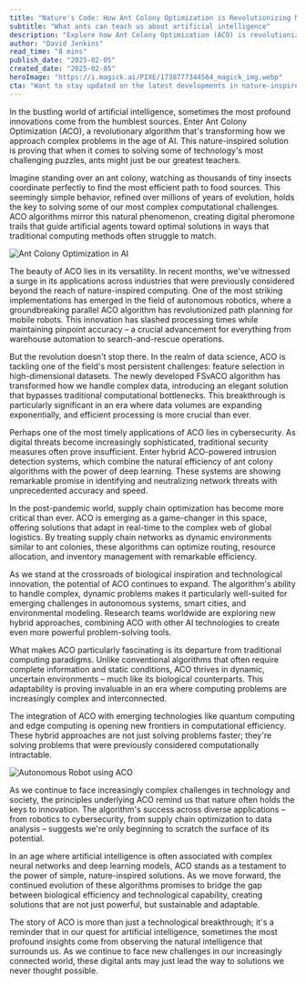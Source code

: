 ```yaml
---
title: "Nature's Code: How Ant Colony Optimization is Revolutionizing Modern AI"
subtitle: "What ants can teach us about artificial intelligence"
description: "Explore how Ant Colony Optimization (ACO) is revolutionizing artificial intelligence across industries. From autonomous robotics to cybersecurity, discover how this nature-inspired algorithm is solving complex problems and shaping the future of technology."
author: "David Jenkins"
read_time: "8 mins"
publish_date: "2025-02-05"
created_date: "2025-02-05"
heroImage: "https://i.magick.ai/PIXE/1738777344564_magick_img.webp"
cta: "Want to stay updated on the latest developments in nature-inspired AI? Follow us on LinkedIn for more fascinating insights into how biological systems are revolutionizing technology."
---
```


In the bustling world of artificial intelligence, sometimes the most profound innovations come from the humblest sources. Enter Ant Colony Optimization (ACO), a revolutionary algorithm that's transforming how we approach complex problems in the age of AI. This nature-inspired solution is proving that when it comes to solving some of technology's most challenging puzzles, ants might just be our greatest teachers.

Imagine standing over an ant colony, watching as thousands of tiny insects coordinate perfectly to find the most efficient path to food sources. This seemingly simple behavior, refined over millions of years of evolution, holds the key to solving some of our most complex computational challenges. ACO algorithms mirror this natural phenomenon, creating digital pheromone trails that guide artificial agents toward optimal solutions in ways that traditional computing methods often struggle to match.

![Ant Colony Optimization in AI](https://i.magick.ai/PIXE/1738778343710_magick_img.webp)

The beauty of ACO lies in its versatility. In recent months, we've witnessed a surge in its applications across industries that were previously considered beyond the reach of nature-inspired computing. One of the most striking implementations has emerged in the field of autonomous robotics, where a groundbreaking parallel ACO algorithm has revolutionized path planning for mobile robots. This innovation has slashed processing times while maintaining pinpoint accuracy – a crucial advancement for everything from warehouse automation to search-and-rescue operations.

But the revolution doesn't stop there. In the realm of data science, ACO is tackling one of the field's most persistent challenges: feature selection in high-dimensional datasets. The newly developed FSvACO algorithm has transformed how we handle complex data, introducing an elegant solution that bypasses traditional computational bottlenecks. This breakthrough is particularly significant in an era where data volumes are expanding exponentially, and efficient processing is more crucial than ever.

Perhaps one of the most timely applications of ACO lies in cybersecurity. As digital threats become increasingly sophisticated, traditional security measures often prove insufficient. Enter hybrid ACO-powered intrusion detection systems, which combine the natural efficiency of ant colony algorithms with the power of deep learning. These systems are showing remarkable promise in identifying and neutralizing network threats with unprecedented accuracy and speed.

In the post-pandemic world, supply chain optimization has become more critical than ever. ACO is emerging as a game-changer in this space, offering solutions that adapt in real-time to the complex web of global logistics. By treating supply chain networks as dynamic environments similar to ant colonies, these algorithms can optimize routing, resource allocation, and inventory management with remarkable efficiency.

As we stand at the crossroads of biological inspiration and technological innovation, the potential of ACO continues to expand. The algorithm's ability to handle complex, dynamic problems makes it particularly well-suited for emerging challenges in autonomous systems, smart cities, and environmental modeling. Research teams worldwide are exploring new hybrid approaches, combining ACO with other AI technologies to create even more powerful problem-solving tools.

What makes ACO particularly fascinating is its departure from traditional computing paradigms. Unlike conventional algorithms that often require complete information and static conditions, ACO thrives in dynamic, uncertain environments – much like its biological counterparts. This adaptability is proving invaluable in an era where computing problems are increasingly complex and interconnected.

The integration of ACO with emerging technologies like quantum computing and edge computing is opening new frontiers in computational efficiency. These hybrid approaches are not just solving problems faster; they're solving problems that were previously considered computationally intractable.

![Autonomous Robot using ACO](https://i.magick.ai/PIXE/1738778343713_magick_img.webp)

As we continue to face increasingly complex challenges in technology and society, the principles underlying ACO remind us that nature often holds the keys to innovation. The algorithm's success across diverse applications – from robotics to cybersecurity, from supply chain optimization to data analysis – suggests we're only beginning to scratch the surface of its potential.

In an age where artificial intelligence is often associated with complex neural networks and deep learning models, ACO stands as a testament to the power of simple, nature-inspired solutions. As we move forward, the continued evolution of these algorithms promises to bridge the gap between biological efficiency and technological capability, creating solutions that are not just powerful, but sustainable and adaptable.

The story of ACO is more than just a technological breakthrough; it's a reminder that in our quest for artificial intelligence, sometimes the most profound insights come from observing the natural intelligence that surrounds us. As we continue to face new challenges in our increasingly connected world, these digital ants may just lead the way to solutions we never thought possible.